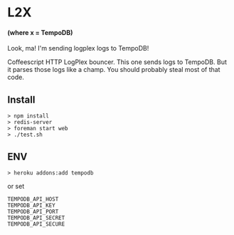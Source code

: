 # L2X
#### (where x = TempoDB)

Look, ma! I'm sending logplex logs to TempoDB!

Coffeescript HTTP LogPlex bouncer.  This one sends logs to TempoDB.
But it parses those logs like a champ.
You should probably steal most of that code.


## Install

    > npm install
    > redis-server
    > foreman start web
    > ./test.sh


## ENV

    > heroku addons:add tempodb

or set

    TEMPODB_API_HOST
    TEMPODB_API_KEY
    TEMPODB_API_PORT
    TEMPODB_API_SECRET
    TEMPODB_API_SECURE
